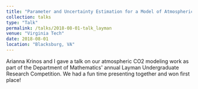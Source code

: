```yaml
---
title: "Parameter and Uncertainty Estimation for a Model of Atmospheric CO2 Observations"
collection: talks
type: "Talk"
permalink: /talks/2018-08-01-talk_layman
venue: "Virginia Tech"
date: 2018-08-01
location: "Blacksburg, VA"
---
```


Arianna Krinos and I gave a talk on our atmospheric CO2 modeling work as part of the Department of Mathematics&apos; annual Layman Undergraduate Research Competition. We had a fun time presenting together and won first place!
